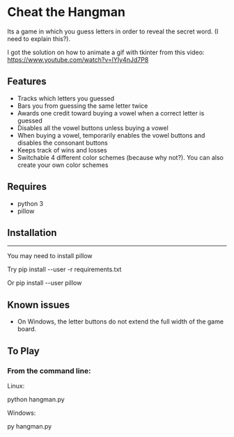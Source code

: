 # Cheat the Hangman

Its a game in which you guess letters in order to reveal the secret word. (I need to explain this?).  

I got the solution on how to animate a gif with tkinter from this video: https://www.youtube.com/watch?v=lYIy4nJd7P8

## Features
* Tracks which letters you guessed
* Bars you from guessing the same letter twice
* Awards one credit toward buying a vowel when a correct letter is guessed
* Disables all the vowel buttons unless buying a vowel
* When buying a vowel, temporarily enables the vowel buttons and disables the consonant buttons
* Keeps track of wins and losses
* Switchable 4 different color schemes (because why not?).  You can also create your own color schemes

## Requires
* python 3
* pillow

## Installation
------------
You may need to install pillow

Try
    pip install --user -r requirements.txt

Or
    pip install --user pillow

## Known issues
* On Windows, the letter buttons do not extend the full width of the game board.

## To Play
### From the command line:

Linux:

python hangman.py 

Windows:

py hangman.py

